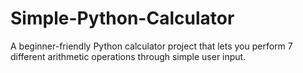 # Simple-Python-Calculator
A beginner-friendly Python calculator project that lets you perform 7 different arithmetic operations through simple user input.
